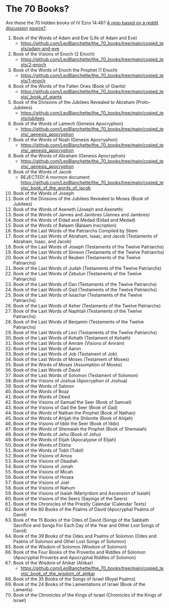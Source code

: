 # The 70 Books?

Are these the 70 hidden books of IV Ezra 14:46? [A repo based on a reddit discussion](https://www.reddit.com/r/trueearthscience/comments/1bicrij/are_these_the_70_hidden_books_of_iv_ezra_1446/) [source?](https://web.archive.org/web/20221116184359/https://orthodoxessenejudaism.wordpress.com/2016/04/25/the-70-apocrypha-books-of-ezra/comment-page-1/). 

1. Book of the Words of Adam and Eve (Life of Adam and Eve)
   - https://github.com/LeoBlanchette/the_70_books/tree/main/copied_texts/adam-and-eve
3. Book of the Visions of Enoch (2 Enoch)
   - https://github.com/LeoBlanchette/the_70_books/tree/main/copied_texts/2-enoch
5. Book of the Words of Enoch the Prophet (1 Enoch)
   - https://github.com/LeoBlanchette/the_70_books/tree/main/copied_texts/1-enoch
7. Book of the Words of the Fallen Ones (Book of Giants)
   - https://github.com/LeoBlanchette/the_70_books/tree/main/copied_texts/_book_of_giants
9. Book of the Divisions of the Jubilees Revealed to Abraham (Proto-Jubilees)
    - https://github.com/LeoBlanchette/the_70_books/tree/main/copied_texts/jubilees
11. Book of the Words of Lamech (Genesis Apocryphon)
    - https://github.com/LeoBlanchette/the_70_books/tree/main/copied_texts/_genesis_apocryphon
13. Book of the Words of Noah (Genesis Apocryphon)
    - https://github.com/LeoBlanchette/the_70_books/tree/main/copied_texts/_genesis_apocryphon
15. Book of the Words of Abraham (Genesis Apocryphon)
    - https://github.com/LeoBlanchette/the_70_books/tree/main/copied_texts/_genesis_apocryphon
17. Book of the Words of Jacob
    - REJECTED! A mormon document. https://github.com/LeoBlanchette/the_70_books/tree/main/copied_texts/_book_of_the_words_of_jacob
18. Book of the Words of Joseph
19. Book of the Divisions of the Jubilees Revealed to Moses (Book of Jubilees)
20. Book of the Words of Aseneth (Joseph and Aseneth)
21. Book of the Words of Jannes and Jambres (Jannes and Jambres)
22. Book of the Words of Eldad and Medad (Eldad and Medad)
23. Book of the Words of Balaam (Balaam Inscription)
24. Book of the Last Words of the Patriarchs Compiled by Shem
25. Book of the Last Words of Abraham, Isaac, and Jacob (Testaments of Abraham, Isaac, and Jacob)
26. Book of the Last Words of Joseph (Testaments of the Twelve Patriarchs)
27. Book of the Last Words of Simeon (Testaments of the Twelve Patriarchs)
28. Book of the Last Words of Reuben (Testaments of the Twelve Patriarchs)
29. Book of the Last Words of Judah (Testaments of the Twelve Patriarchs)
30. Book of the Last Words of Zebulun (Testaments of the Twelve Patriarchs)
31. Book of the Last Words of Dan (Testaments of the Twelve Patriarchs)
32. Book of the Last Words of Gad (Testaments of the Twelve Patriarchs)
33. Book of the Last Words of Issachar (Testaments of the Twelve Patriarchs)
34. Book of the Last Words of Asher (Testaments of the Twelve Patriarchs)
35. Book of the Last Words of Naphtali (Testaments of the Twelve Patriarchs)
36. Book of the Last Words of Benjamin (Testaments of the Twelve Patriarchs)
37. Book of the Last Words of Levi (Testaments of the Twelve Patriarchs)
38. Book of the Last Words of Kohath (Testament of Kohath)
39. Book of the Last Words of Amram (Visions of Amram)
40. Book of the Last Words of Aaron
41. Book of the Last Words of Job (Testament of Job)
42. Book of the Last Words of Moses (Testament of Moses)
43. Book of the Words of Moses (Assumption of Moses)
44. Book of the Last Words of David
45. Book of the Last Words of Solomon (Testament of Solomon)
46. Book of the Visions of Joshua (Apocryphon of Joshua)
47. Book of the Words of Salmon
48. Book of the Words of Boaz
49. Book of the Words of Obed
50. Book of the Visions of Samuel the Seer (Book of Samuel)
51. Book of the Visions of Gad the Seer (Book of Gad)
52. Book of the Words of Nathan the Prophet (Book of Nathan)
53. Book of the Words of Ahijah the Shilonite (Book of Ahijah)
54. Book of the Visions of Iddo the Seer (Book of Iddo)
55. Book of the Words of Shemaiah the Prophet (Book of Shemaiah)
56. Book of the Words of Jehu (Book of Jehu)
57. Book of the Words of Elijah (Apocalypse of Elijah)
58. Book of the Words of Elisha
59. Book of the Words of Tobit (Tobit)
60. Book of the Visions of Amos
61. Book of the Visions of Obadiah
62. Book of the Visions of Jonah
63. Book of the Visions of Micah
64. Book of the Visions of Hosea
65. Book of the Visions of Joel
66. Book of the Visions of Nahum
67. Book of the Visions of Isaiah (Martyrdom and Ascension of Isaiah)
68. Book of the Visions of the Seers (Sayings of the Seers)
69. Book of the Chronicles of the Priestly Calendar (Calendar Texts)
70. Book of the 80 Books of the Psalms of David (Apocryphal Psalms of David)
71. Book of the 15 Books of the Odes of David (Songs of the Sabbath Sacrifice and Songs For Each Day of the Year and Other Lost Songs of David)
72. Book of the 39 Books of the Odes and Psalms of Solomon (Odes and Psalms of Solomon and Other Lost Songs of Solomon)
73. Book of the Wisdom of Solomon (Wisdom of Solomon)
74. Book of the Four Books of the Proverbs and Riddles of Solomon (Apocryphal Proverbs and Apocryphal Riddles of Solomon)
75. Book of the Wisdom of Ahikar (Ahikar)
     - https://github.com/LeoBlanchette/the_70_books/tree/main/copied_texts/_book_of_the_wisdom_of_ahikar
76. Book of the 35 Books of the Songs of Israel (Royal Psalms)
77. Book of the 24 Books of the Lamentations of Israel (Book of the Laments)
78. Book of the Chronicles of the Kings of Israel (Chronicles of the Kings of Israel)
